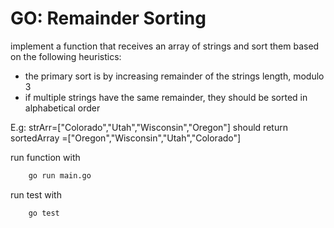 # GO: Remainder Sorting

implement a function that receives an array of strings and
sort them based on the following heuristics:
- the primary sort is by increasing remainder of the strings length, modulo 3
- if multiple strings have the same remainder, they should be sorted in alphabetical order

E.g: strArr=["Colorado","Utah","Wisconsin","Oregon"]
should return sortedArray =["Oregon","Wisconsin","Utah","Colorado"]

run function with 
```bash
    go run main.go
```

run test with
```bash
    go test
```